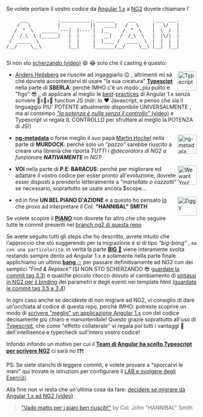 Se volete portare il vostro codice da [Angular 1.x](https://angularjs.org/) a [NG2](https://angular.io/) dovete chiamare l'
```
     ___           .___________. _______     ___      .___  ___. 
    /   \          |           ||   ____|   /   \     |   \/   | 
   /  ^  \   ______`---|  |----`|  |__     /  ^  \    |  \  /  | 
  /  /_\  \ |______|   |  |     |   __|   /  /_\  \   |  |\/|  | 
 /  _____  \           |  |     |  |____ /  _____  \  |  |  |  | 
/__/     \__\          |__|     |_______/__/     \__\ |__|  |__| 
                                                                 
```
Si non sto [scherzando (video)](https://www.youtube.com/watch?v=mD-69PjevyA) :smile: :joy: solo che il casting è questo: 

<img width="50px" align="right" src="http://dm.gl/assets/typescriptLogo.png" alt="Typecript"/>

- [Anders Hejlsberg](https://twitter.com/ahejlsberg) se riuscite ad ingaggiarlo :wink: 
, altrimenti mi sà che dovrete accontentarvi di usare "la sua creatura" [**Typescipt**](https://www.typescriptlang.org/) 
nella parte di **SBERLA**: perchè IMHO c'è un modo _più pulito e "figo" :sunglasses: _ di applicare al meglio le 
[best](https://github.com/johnpapa/angular-styleguide/blob/master/a1/README.md)-[practices](https://github.com/toddmotto/angular-styleguide) 
di Angular 1.x senza scrivere :100:x:100:x:100: function JS 
(ndr: Io :heart: Javascript, e penso che sia il linguaggio PIU' POTENTE attualmente disponibile UNIVERSALMENTE
, ma al contempo [_"la potenza è nulla senza il controllo"_ (video)](https://www.youtube.com/watch?v=5qanlirrRWs) 
e Typescript vi regala IL CONTROLLO per sfruttare al meglio la POTENZA di JS!)


<img width="50px" align="right" src="https://raw.githubusercontent.com/ngParty/ng-metadata/master/assets/logo/ngMetadata.png" alt="ng-metadata"/>

- [**ng-metadata**](https://github.com/ngParty/ng-metadata) o forse meglio il suo papà [Martin Hochel](https://twitter.com/martin_hotell) 
nella parte di **MURDOCK**: perchè solo un _"pazzo"_ sarebbe riuscito a creare una libreria che riporta _TUTTI i @decorators di NG2 a funzionare **NATIVAMENTE** in NG1_! 


<img height="50px" align="right" src="https://www.loc.gov/exhibits/treasures/images/tm015-th.jpg" alt="We want You!" /> 

- **VOI** nella parte di **P.E. BARACUS**: perchè per migliorare ed adattare il vostro codice per esser pronto all'evoluzione, 
dovrete esser disposti a prenderlo letteralmente a _"martellate o cazzotti"_ se necessario, soprattutto se usate ancora $scope... 


<img width="50px" align="right" src="http://www.sergiobonelli.it/userUpload/1366641829022.jpg" alt="Ziggy" /> 

- ed in fine **UN BEL PIANO D'AZIONE** e a questo ho pensato [Io](https://twitter.com/dmorosinotto) che provo ad interpretare il Col. **"HANNIBAL" SMITH** 


Se volete scopire il [**PIANO**](https://github.com/dmorosinotto/XELabNG1-2/commits/ng2) non dovrete far altro che che seguire tutte le commit presenti nel [branch ng2 di questa repo](https://github.com/dmorosinotto/XELabNG1-2/tree/ng2)

Se avete seguito tutti gli steps che ho descritto, avrete intuito che l'approccio che sto suggerendo per la migrazione è si di tipo _"big-bang"_ 
, `ma con una particolarità`: in verità la parte [**BIG** :rocket:](https://github.com/dmorosinotto/XELabNG1-2/compare/1-typescript...2-ng-metadata)
 viene interamente svolta restando sempre dento ad Angular 1.x 
e solamente nella parte finale applichiamo un ultimo [**bang** :boom:](https://github.com/dmorosinotto/XELabNG1-2/compare/2-ng-metadata...ng2)
 per passare definitivamente ad NG2 con dei semplici _"Find & Replace"_ (SI NON STO SCHERZANDO :sunglasses: [guardate la commit tag 3.3](https://github.com/dmorosinotto/XELabNG1-2/compare/3.2...3.3)) 
e qualche piccolo ritocco dovuto al cambiamento di [sintassi in NG2 per il binding](https://angular.io/docs/ts/latest/guide/template-syntax.html#!#binding-syntax)
 dei parametri e degli eventi nei template html ([guardate le commit tag 3.5 e 3.4](https://github.com/dmorosinotto/XELabNG1-2/compare/3.3...3.5))

In ogni caso anche se decideste di non migrare ad NG2, vi consiglio di dare un'occhiata al codice di questa repo, 
perchè IMHO: potreste scoprire un modo di [scrivere "meglio" un applicazione Angular 1.x](https://github.com/dmorosinotto/XELabNG1-2/compare/0-basics...1.9) 
con del codice decisamente più chiaro e manuntenibile! 
Questo grazie soprattutto all'uso di [Typescript](https://github.com/dmorosinotto/XELabNG1-2/tree/1-typescript),
 che come "effetto collaterale" vi regala poi tutti i vantaggi :tada: dell'intellisence e typecheck sull'intero vostro codice!

Infondo infondo un motivo per cui il [**Team di Angular ha scelto Typescript per scrivere NG2**](https://vsavkin.com/writing-angular-2-in-typescript-1fa77c78d8e8#.fgkgrxv3v) ci sarà no :exclamation::question::exclamation:

PS: Se siete stanchi di leggere commit, e volete provare a "sporcarvi le mani" qui trovate le istruzioni per configurare il [LAB e svolgere degli Esercizi](XELab.md). 

Alla fine non vi resta che un'ultima cosa da fare: [decidere se migrare da Angular 1.x ad NG2 (video)](https://youtu.be/spOBkd0P5Mc) 

> ["Vado matto per i piani ben riusciti!"](https://youtu.be/ROisoQ4MY5k) 
> by Col. John "HANNIBAL" Smith
